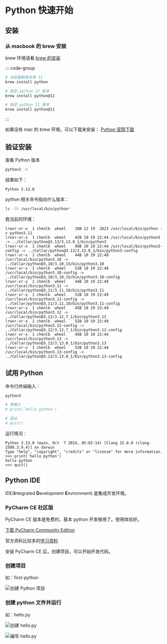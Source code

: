 # Python 快速开始

## 安装

### 从 macbook 的 brew 安装

brew 环境请看 [brew 的安装](/pc/macbook-env#brew)

::: code-group
```bash [python]
# 当前最新版本是 13
brew install python
```

```bash [python@12]
# 指定 python 12 版本
brew install python@12
```

```bash [python@11]
# 指定 python 11 版本
brew install python@11
```
:::

如果没有 mac 的 brew 环境，可以下载来安装： [Python 官网下载](https://www.python.org/downloads/)

## 验证安装

查看 Python 版本
```bash
python3 -V
```

结果如下：
```console
Python 3.13.0
```

python 相关命令指向什么版本：
```bash
ls -lh /usr/local/bin/python*
```

我当前的环境：
```console{2}
lrwxr-xr-x  1 chenlb  wheel    10B 12 19  2023 /usr/local/bin/python -> python3.11
lrwxr-xr-x  1 chenlb  wheel    42B 10 19 22:44 /usr/local/bin/python3 -> ../Cellar/python@3.13/3.13.0_1/bin/python3
lrwxr-xr-x  1 chenlb  wheel    49B 10 19 22:44 /usr/local/bin/python3-config -> ../Cellar/python@3.13/3.13.0_1/bin/python3-config
lrwxr-xr-x  1 chenlb  wheel    44B 10 19 22:48 /usr/local/bin/python3.10 -> ../Cellar/python@3.10/3.10.15/bin/python3.10
lrwxr-xr-x  1 chenlb  wheel    51B 10 19 22:48 /usr/local/bin/python3.10-config -> ../Cellar/python@3.10/3.10.15/bin/python3.10-config
lrwxr-xr-x  1 chenlb  wheel    44B 10 19 22:49 /usr/local/bin/python3.11 -> ../Cellar/python@3.11/3.11.10/bin/python3.11
lrwxr-xr-x  1 chenlb  wheel    51B 10 19 22:49 /usr/local/bin/python3.11-config -> ../Cellar/python@3.11/3.11.10/bin/python3.11-config
lrwxr-xr-x  1 chenlb  wheel    45B 10 19 22:49 /usr/local/bin/python3.12 -> ../Cellar/python@3.12/3.12.7_1/bin/python3.12
lrwxr-xr-x  1 chenlb  wheel    52B 10 19 22:49 /usr/local/bin/python3.12-config -> ../Cellar/python@3.12/3.12.7_1/bin/python3.12-config
lrwxr-xr-x  1 chenlb  wheel    45B 10 19 22:44 /usr/local/bin/python3.13 -> ../Cellar/python@3.13/3.13.0_1/bin/python3.13
lrwxr-xr-x  1 chenlb  wheel    52B 10 19 22:44 /usr/local/bin/python3.13-config -> ../Cellar/python@3.13/3.13.0_1/bin/python3.13-config
```

## 试用 Python

命令行终端输入：
```bash
python3

# 再输入
# print('hello python')

# 退出
# quit()
```

运行情况：

```console{3,5}
Python 3.13.0 (main, Oct  7 2024, 05:02:14) [Clang 15.0.0 (clang-1500.3.9.4)] on darwin
Type "help", "copyright", "credits" or "license" for more information.
>>> print('hello python')
hello python
>>> quit()
```

## Python IDE

IDE(**I**ntegrated **D**evelopment **E**nvironment) 是集成开发环境。

### PyCharm CE 社区版

PyCharm CE 版本是免费的，基本 python 开发够用了。使用体验好。

[下载 PyCharm Community Edition](https://www.jetbrains.com/pycharm/download)

官方资料比较多的[学习资料](https://www.jetbrains.com/pycharm/learn/)

安装 PyCharm CE 后，创建项目，可以开始开发代码。

### 创建项目

如：first-python

![创建 Python 项目](http://static.chenlb.com/img/ide/pycharm-first-create-project.jpg)

### 创建 python 文件并运行

如：hello.py

![创建 hello.py](http://static.chenlb.com/img/ide/pycharm-create-python-file.jpg)

![编写 hello.py](http://static.chenlb.com/img/ide/pycharm-run-python-file.jpg)
